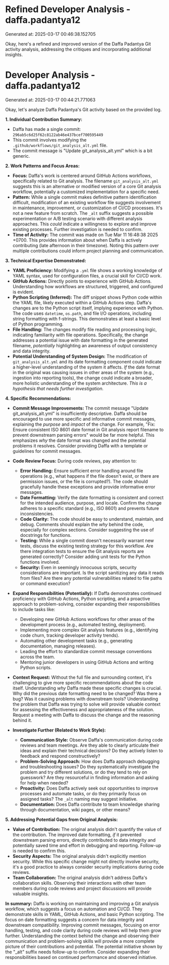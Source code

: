 # Refined Developer Analysis - daffa.padantya12
Generated at: 2025-03-17 00:46:38.152705

Okay, here's a refined and improved version of the Daffa Padantya Git activity analysis, addressing the critiques and incorporating additional insights.

# Developer Analysis - daffa.padantya12
Generated at: 2025-03-17 00:44:21.771063

Okay, let's analyze Daffa Padantya's Git activity based on the provided log.

**1. Individual Contribution Summary:**

*   Daffa has made a single commit: `296ab5c6d25f62c8122ab46e437bcef700595449`
*   This commit involves modifying the `.github/workflows/git_analysis_alt.yml` file.
*   The commit message is "Update git\_analysis\_alt.yml" which is a bit generic.

**2. Work Patterns and Focus Areas:**

*   **Focus:** Daffa's work is centered around GitHub Actions workflows, specifically related to Git analysis. The filename `git_analysis_alt.yml` suggests this is an alternative or modified version of a core Git analysis workflow, potentially a customized implementation for a specific need.
*   **Pattern:**  While a single commit makes definitive pattern identification difficult, modification of an existing workflow file suggests involvement in maintenance, improvement, or customization of CI/CD processes.  It's not a new feature from scratch. The `_alt` suffix suggests a possible experimentation or A/B testing scenario with different analysis approaches. This *could* indicate a willingness to explore and improve existing processes.  Further investigation is needed to confirm.
*   **Time of Activity:** The commit was made on Tue Mar 11 16:48:38 2025 +0700. This provides information about when Daffa is actively contributing (late afternoon in their timezone). Noting this pattern over multiple contributions could inform project planning and communication.

**3. Technical Expertise Demonstrated:**

*   **YAML Proficiency:** Modifying a `.yml` file shows a working knowledge of YAML syntax, used for configuration files, a crucial skill for CI/CD work.
*   **GitHub Actions:**  Directly points to experience with GitHub Actions.  Understanding how workflows are structured, triggered, and configured is evident.
*   **Python Scripting (Inferred):** The diff snippet shows Python code within the YAML file, likely executed within a GitHub Actions step. Daffa's changes are to the Python script itself, implying experience with Python. The code uses `datetime`, `os.path`, and file I/O operations, including string formatting with f-strings. This demonstrates at least a basic level of Python programming.
*   **File Handling:** The changes modify file reading and processing logic, indicating familiarity with file operations. Specifically, the change addresses a potential issue with date formatting in the generated filename, *potentially* highlighting an awareness of output consistency and data integrity.
*   **Potential Understanding of System Design:**  The modification of `git_analysis_alt.yml` and its date formatting component could indicate a higher-level understanding of the system it affects. *If* the date format in the original was causing issues in other areas of the system (e.g., ingestion into reporting tools), the change could indicate a broader, more holistic understanding of the system architecture. *This is a hypothesis that needs further investigation.*

**4. Specific Recommendations:**

*   **Commit Message Improvements:** The commit message "Update git\_analysis\_alt.yml" is insufficiently descriptive.  Daffa should be encouraged to use more specific and informative commit messages, explaining the *purpose* and *impact* of the change.  For example, "Fix: Ensure consistent ISO 8601 date format in Git analysis report filename to prevent downstream parsing errors" would be far more helpful. This emphasizes *why* the date format was changed and the potential problems it resolves. Consider providing Daffa with a template or guidelines for commit messages.
*   **Code Review Focus:** During code reviews, pay attention to:
    *   **Error Handling:**  Ensure sufficient error handling around file operations (e.g., what happens if the file doesn't exist, or there are permission issues, or the file is corrupted?). The code should gracefully handle these exceptions and provide informative error messages.
    *   **Date Formatting:**  Verify the date formatting is consistent and correct for the intended audience, purpose, and locale. Confirm the change adheres to a specific standard (e.g., ISO 8601) and prevents future inconsistencies.
    *   **Code Clarity:**  The code should be easy to understand, maintain, and debug.  Comments should explain the *why* behind the code, especially for complex sections.  Consider suggesting the use of docstrings for functions.
    *   **Testing:**  While a single commit doesn't necessarily warrant new tests, discuss the existing testing strategy for this workflow. Are there integration tests to ensure the Git analysis reports are generated correctly?  Consider adding unit tests for the Python functions involved.
    *   **Security:**  Even in seemingly innocuous scripts, security considerations are important.  Is the script sanitizing any data it reads from files? Are there any potential vulnerabilities related to file paths or command execution?

*   **Expand Responsibilities (Potentially):** If Daffa demonstrates continued proficiency with GitHub Actions, Python scripting, and a proactive approach to problem-solving, consider expanding their responsibilities to include tasks like:
    *   Developing new GitHub Actions workflows for other areas of the development process (e.g., automated testing, deployment).
    *   Implementing more complex Git analysis features (e.g., identifying code churn, tracking developer activity trends).
    *   Automating other development tasks (e.g., generating documentation, managing releases).
    *   Leading the effort to standardize commit message conventions across the team.
    *   Mentoring junior developers in using GitHub Actions and writing Python scripts.

*   **Context Request:** Without the full file and surrounding context, it's challenging to give more specific recommendations about the code itself.  Understanding *why* Daffa made these specific changes is crucial.  Why did the previous date formatting need to be changed? Was there a bug? Was it causing problems with downstream tools? Understanding the problem that Daffa was trying to solve will provide valuable context for assessing the effectiveness and appropriateness of the solution. Request a meeting with Daffa to discuss the change and the reasoning behind it.

*   **Investigate Further (Related to Work Style):**
    *   **Communication Style:** Observe Daffa's communication during code reviews and team meetings. Are they able to clearly articulate their ideas and explain their technical decisions? Do they actively listen to feedback and respond constructively?
    *   **Problem-Solving Approach:** How does Daffa approach debugging and troubleshooting issues? Do they systematically investigate the problem and try different solutions, or do they tend to rely on guesswork? Are they resourceful in finding information and asking for help when needed?
    *   **Proactivity:** Does Daffa actively seek out opportunities to improve processes and automate tasks, or do they primarily focus on assigned tasks? The `_alt` naming may suggest initiative.
    *   **Documentation:** Does Daffa contribute to team knowledge sharing through documentation, wiki pages, or other means?

**5. Addressing Potential Gaps from Original Analysis:**

*   **Value of Contribution:**  The original analysis didn't quantify the value of the contribution.  The improved date formatting, *if* it prevented downstream parsing errors, directly contributed to data integrity and potentially saved time and effort in debugging and reporting.  Follow-up is needed to confirm this.
*   **Security Aspects:** The original analysis didn't explicitly mention security. While this specific change might not directly involve security, it's a good practice to always consider security implications during code reviews.
*   **Team Collaboration:** The original analysis didn't address Daffa's collaboration skills. Observing their interactions with other team members during code reviews and project discussions will provide valuable insights.

**In summary:** Daffa is working on maintaining and improving a Git analysis workflow, which suggests a focus on automation and CI/CD. They demonstrate skills in YAML, GitHub Actions, and basic Python scripting. The focus on date formatting suggests a concern for data integrity and downstream compatibility. Improving commit messages, focusing on error handling, testing, and code clarity during code reviews will help them grow further. Understanding the context behind the change and observing their communication and problem-solving skills will provide a more complete picture of their contributions and potential. The potential initiative shown by the "_alt" suffix needs follow-up to confirm. Consider expanding their responsibilities based on continued performance and observed initiative.

